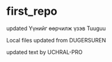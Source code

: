 # first_repo

updated Үүнийг өөрчилж үзэв Tuuguu

Local files updated from DUGERSUREN

updated text by UCHRAL-PRO
